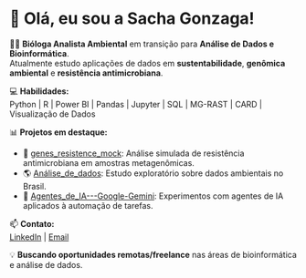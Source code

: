 # 🌱 Olá, eu sou a Sacha Gonzaga!

👩‍🔬 **Bióloga Analista Ambiental** em transição para **Análise de Dados e Bioinformática**.  
Atualmente estudo aplicações de dados em **sustentabilidade**, **genômica ambiental** e **resistência antimicrobiana**.

💻 **Habilidades:**  
Python | R | Power BI | Pandas | Jupyter | SQL | MG-RAST | CARD | Visualização de Dados  

📊 **Projetos em destaque:**  
- 🔬 [genes_resistence_mock](https://github.com/Sacha-web/genes_resistence_mock): Análise simulada de resistência antimicrobiana em amostras metagenômicas.  
- 🌎 [Análise_de_dados](https://github.com/Sacha-web/Data-analysis-course): Estudo exploratório sobre dados ambientais no Brasil.  
- 🤖 [Agentes_de_IA---Google-Gemini](https://github.com/Sacha-web/Agentes_de_IA---Google-Gemini): Experimentos com agentes de IA aplicados à automação de tarefas.  

📫 **Contato:**  
[LinkedIn](https://www.linkedin.com/in/seu-linkedin) | [Email](sachages@gmail.com)  

💡 **Buscando oportunidades remotas/freelance** nas áreas de bioinformática e análise de dados.

